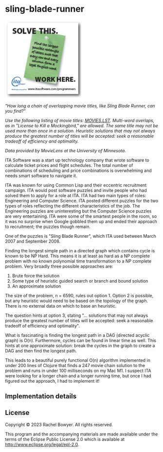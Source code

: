# sling-blade-runner

<img src="https://github.com/rachbowyer/sling-blade-runner/blob/main/example-ita-ad.png" alt="ITA Software Recruitment Ad" width="250"/>

_"How long a chain of overlapping movie titles, like Sling Blade Runner, can you find?"_

_Use the following listing of movie titles: 
[MOVIES.LST](https://github.com/rachbowyer/sling-blade-runner/blob/main/resources/movies3.txt). Multi-word overlaps, as in "License to Kill
a Mockingbird," are allowed. The same title may not be used more than once in a solution.
Heuristic solutions that may not always produce the greatest number of titles will be accepted:
seek a reasonable tradeoff of efficiency and optimality._

_Data provided by MovieLens at the University of Minnesota._


ITA Software was a start up technology company that wrote software to calculate ticket prices and
flight schedules. The total number of combinations of scheduling and price combinations is 
overwhelming and needs smart software to navigate it.

ITA was known for using Common Lisp and their eccentric recruitment campaign. ITA would post software
puzzles and invite people who had solved them to apply for a role at ITA. ITA had two main types of 
roles: Engineering and Computer Science. ITA posted different puzzles for the two types of roles reflecting
the different characteristics of the job. The Engineering puzzles are uninteresting but the Computer Science
puzzles are very entertaining. ITA were some of the smartest people in the room, so it was no surprise
when Google gobbled them up and ended their approach to recruitment; the puzzles though remain.

One of the puzzles is "Sling Blade Runner", which ITA used between March 2007 and September 2008.





Finding the longest simple path in a directed graph which contains cycle is known to be NP Hard. This means 
it is at least as hard as a NP complete problem with no known polynomial time transformation to a 
NP complete problem. Very broadly three possible approaches are:

1. Brute force the solution
2. Some type of heuristic guided search or branch and bound solution
3. An approximate solution


The size of the problem, n = 6590, rules out option 1. Option 2 is possible, but any heuristic would 
need to be based on the topology of the graph. There is no external data on which to base an heuristic.

The question hints at option 3, stating "... solutions that may not always produce the greatest
number of titles will be accepted: seek a reasonable tradeoff of efficiency and optimality".

What is fascinating is finding the longest path in a DAG (directed acyclic graph) is O(n).
Furthermore, cycles can be found in linear time as well. This hints at one approximate solution: 
break the cycles in the graph to create a DAG and then find the longest path.

This leads to a beautiful purely functional O(n) algorithm implemented in under 200 lines of Clojure 
that finds a 247 movie chain solution to the problem and runs in under 100 milliseconds on my Mac M1. 
I suspect ITA were looking for a longer chain and a longer running time, but once I had figured out 
the approach, I had to implement it!


## Implementation details




## License

Copyright © 2023 Rachel Bowyer. All rights reserved.

This program and the accompanying materials are made available under the
terms of the Eclipse Public License 2.0 which is available at
http://www.eclipse.org/legal/epl-2.0.
